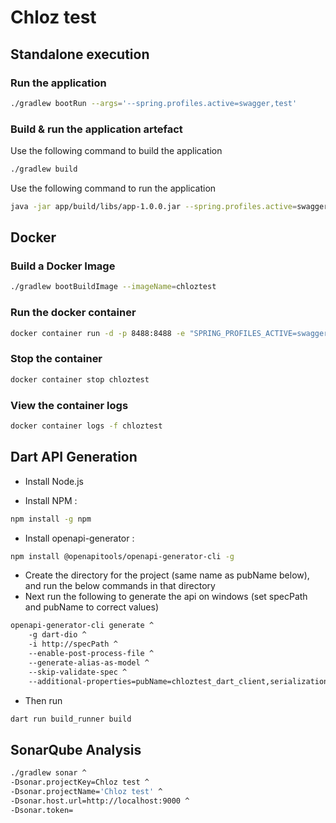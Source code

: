 # Chloz test
## Standalone execution
### Run the application
```bash
./gradlew bootRun --args='--spring.profiles.active=swagger,test'
```
### Build & run the application artefact
Use the following command to build the application
```bash
./gradlew build
```
Use the following command to run the application
```bash
java -jar app/build/libs/app-1.0.0.jar --spring.profiles.active=swagger,test
```
## Docker 
### Build a Docker Image
```bash
./gradlew bootBuildImage --imageName=chloztest
```
### Run the docker container
```bash
docker container run -d -p 8488:8488 -e "SPRING_PROFILES_ACTIVE=swagger,test" --name chloztest -t chloztest
```
### Stop the container
```bash
docker container stop chloztest
```
### View the container logs
```bash
docker container logs -f chloztest
```

## Dart API Generation
* Install Node.js

* Install NPM :
```bash
npm install -g npm
```
* Install openapi-generator :
```bash
npm install @openapitools/openapi-generator-cli -g
```
* Create the directory for the project (same name as pubName below), and run the below commands in that directory
* Next run the following to generate the api on windows (set specPath and pubName to correct values)
```bash
openapi-generator-cli generate ^
    -g dart-dio ^
    -i http://specPath ^
    --enable-post-process-file ^
    --generate-alias-as-model ^
    --skip-validate-spec ^
    --additional-properties=pubName=chloztest_dart_client,serializationLibrary=json_serializable
```
* Then run
```bash
dart run build_runner build
```

## SonarQube Analysis
```bash
./gradlew sonar ^
-Dsonar.projectKey=Chloz test ^
-Dsonar.projectName='Chloz test' ^
-Dsonar.host.url=http://localhost:9000 ^
-Dsonar.token=
```